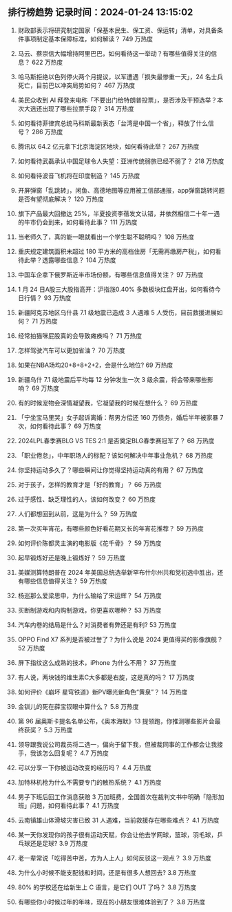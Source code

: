 
## 排行榜趋势 记录时间：2024-01-24 13:15:02
  
  1. 财政部表示将研究制定国家「保基本民生、保工资、保运转」清单，对具备条件事项制定基本保障标准，如何解读？ 749 万热度
    
  2. 马云、蔡崇信大幅增持阿里巴巴，如何看待这一举动？有哪些值得关注的信息？ 622 万热度
    
  3. 哈马斯拒绝以色列停火两个月提议，以军遭遇「损失最惨重一天」，24 名士兵死亡，目前巴以冲突局势如何？ 467 万热度
    
  4. 美民众收到 AI 拜登来电称「不要出门给特朗普投票」，是否涉及干预选举？本次大选还出现了哪些拉票手段？ 314 万热度
    
  5. 如何看待菲律宾总统马科斯最新表态「台湾是中国一个省」，释放了什么信号？ 286 万热度
    
  6. 腾讯以 64.2 亿元拿下北京海淀区地块，如何看待此举？ 267 万热度
    
  7. 如何看待武磊承认中国足球令人失望：亚洲传统弱旅已经不弱了？ 218 万热度
    
  8. 如何看待波音飞机将在印度制造？ 145 万热度
    
  9. 开屏弹窗「乱跳转」，闲鱼、高德地图等应用被工信部通报，app弹窗跳转问题是否有望彻底解决？ 120 万热度
    
  10. 旗下产品最大回撤达 25%，半夏投资李蓓发文认错，并依然相信二十年一遇的牛市仍会到来，如何看待此事？ 111 万热度
    
  11. 当老师久了，真的能一眼就看出一个学生聪不聪明吗？ 108 万热度
    
  12. 重庆规定建筑面积未超过 180 平方米的高档住房「无需再缴房产税」，如何看待此举？透露哪些信息？ 104 万热度
    
  13. 中国车企拿下俄罗斯近半市场份额，有哪些信息值得关注？ 97 万热度
    
  14. 1 月 24 日A股三大股指高开：沪指涨0.40% 多数板块红盘开出，如何看待今日行情？ 93 万热度
    
  15. 新疆阿克苏地区乌什县 7.1 级地震已造成 3 人遇难 5 人受伤，目前救援进展如何？ 71 万热度
    
  16. 经常拍猫咪屁股真的会导致瘫痪吗？ 71 万热度
    
  17. 怎样驾驶汽车可以更加省油？ 70 万热度
    
  18. 如果在NBA场均20+8+8+2+2，会是什么地位? 69 万热度
    
  19. 新疆乌什 7.1 级地震后平均每 12 分钟发生一次 3 级余震，将会带来哪些影响？ 69 万热度
    
  20. 有的时候宠物会深情凝望我，它凝望我的时候在想什么？ 69 万热度
    
  21. 「宁坐宝马里哭」女子起诉离婚：帮男方偿还 160 万债务，婚后半年被家暴 7 次，如何看待此事？ 69 万热度
    
  22. 2024LPL春季赛BLG VS TES 2:1 是否奠定BLG春季赛冠军了？ 68 万热度
    
  23. 「职业倦怠」，中年职场人的标配？该如何解决中年事业危机？ 68 万热度
    
  24. 你坚持运动多久了？哪些瞬间让你觉得坚持运动真的有用？ 67 万热度
    
  25. 对于孩子，怎样的教育才是「好的教育」？ 66 万热度
    
  26. 过于感性、缺乏理性的人，该如何改变？ 60 万热度
    
  27. 人们都想回到从前，这是为什么？ 59 万热度
    
  28. 第一次买年宵花，有哪些颜色好看花期又长的年宵花推荐？ 59 万热度
    
  29. 如何评价陈都灵主演的电影版《花千骨》？ 59 万热度
    
  30. 起早锻炼好还是晚上锻炼好？ 59 万热度
    
  31. 美媒测算特朗普在 2024 年美国总统选举新罕布什尔州共和党初选中胜出，还有哪些信息值得关注？ 59 万热度
    
  32. 杨巡那么爱梁思申，为什么输给了宋运辉？ 54 万热度
    
  33. 买断制游戏和内购制游戏，你更喜欢哪种？ 53 万热度
    
  34. 汽车内卷的结局是什么？对消费者有弊还是有利? 53 万热度
    
  35. OPPO Find X7 系列是否被过誉了？为什么说是 2024 更值得买的影像旗舰？ 52 万热度
    
  36. 屏下指纹这么成熟的技术，iPhone 为什么不用？ 37 万热度
    
  37. 有人说，两块钱的维生素C大多都是右旋，这是真的吗？ 17 万热度
    
  38. 如何评价《崩坏 星穹铁道》新PV曝光新角色“黄泉”？ 14 万热度
    
  39. 金钏儿的死在薛宝钗眼中算什么？ 5.8 万热度
    
  40. 第 96 届奥斯卡提名名单公布，《奥本海默》13 提领跑，你推测哪些影片会最终获奖？ 5.3 万热度
    
  41. 领导跟我说公司裁员将二选一，偏向于留下我，但被裁同事的工作都会让我接手，我该怎么回复呢？ 4.7 万热度
    
  42. 可以分享一下你被运动改变的经历吗？ 4.4 万热度
    
  43. 加特林机枪为什么不需要专门的散热系统？ 4.1 万热度
    
  44. 男子下班后回工作消息获赔 3 万加班费，全国首次在裁判文书中明确「隐形加班」问题，如何看待此事？ 4.1 万热度
    
  45. 云南镇雄山体滑坡灾害已致 31 人遇难，当前救援存在哪些难点？ 4.1 万热度
    
  46. 某一天你发现你的孩子很有运动天赋，你会让他去学网球，篮球，羽毛球，乒乓球还是足球? 3.9 万热度
    
  47. 老一辈常说「吃得苦中苦，方为人上人」如何反驳这一观点？ 3.9 万热度
    
  48. 为什么小时候不能支配钱和时间，还是有很多人想回去? 3.8 万热度
    
  49. 80% 的学校还在给新生上 C 语言，是它们 OUT 了吗？ 3.8 万热度
    
  50. 有哪些你小时候过年的年味，现在的小朋友很难体验到了？ 3.8 万热度
    